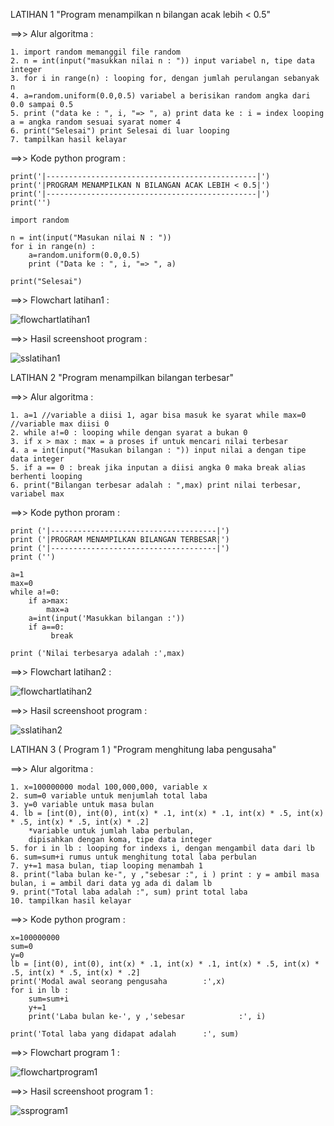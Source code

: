 LATIHAN 1 "Program menampilkan n bilangan acak lebih < 0.5"

==>> Alur algoritma :

```
1. import random memanggil file random
2. n = int(input("masukkan nilai n : ")) input variabel n, tipe data integer
3. for i in range(n) : looping for, dengan jumlah perulangan sebanyak n
4. a=random.uniform(0.0,0.5) variabel a berisikan random angka dari 0.0 sampai 0.5
5. print ("data ke : ", i, "=> ", a) print data ke : i = index looping a = angka random sesuai syarat nomer 4
6. print("Selesai") print Selesai di luar looping
7. tampilkan hasil kelayar
```

==>> Kode python program :

```
print('|-----------------------------------------------|')
print('|PROGRAM MENAMPILKAN N BILANGAN ACAK LEBIH < 0.5|')
print('|-----------------------------------------------|')
print('')

import random

n = int(input("Masukan nilai N : "))
for i in range(n) :
    a=random.uniform(0.0,0.5)
    print ("Data ke : ", i, "=> ", a)
    
print("Selesai")
```

==>> Flowchart latihan1 :

![flowchartlatihan1](https://user-images.githubusercontent.com/44311815/52892963-9f904180-3165-11e9-8d52-f47fb4245f8a.jpg)


==>> Hasil screenshoot program :

![sslatihan1](https://user-images.githubusercontent.com/44311815/52892937-5fc95a00-3165-11e9-98a4-58b50cad2303.png)


LATIHAN 2 "Program menampilkan bilangan terbesar"


==>> Alur algoritma :

```
1. a=1 //variable a diisi 1, agar bisa masuk ke syarat while max=0 //variable max diisi 0
2. while a!=0 : looping while dengan syarat a bukan 0
3. if x > max : max = a proses if untuk mencari nilai terbesar
4. a = int(input("Masukan bilangan : ")) input nilai a dengan tipe data integer
5. if a == 0 : break jika inputan a diisi angka 0 maka break alias berhenti looping
6. print("Bilangan terbesar adalah : ",max) print nilai terbesar, variabel max
```

==>> Kode python proram :

```
print ('|-------------------------------------|')
print ('|PROGRAM MENAMPILKAN BILANGAN TERBESAR|')
print ('|-------------------------------------|')
print ('')

a=1
max=0
while a!=0:
    if a>max:
        max=a
    a=int(input('Masukkan bilangan :'))
    if a==0:
         break
        
print ('Nilai terbesarya adalah :',max)
```

==>> Flowchart latihan2 :

![flowchartlatihan2](https://user-images.githubusercontent.com/44311815/52893042-5bea0780-3166-11e9-82fd-ad02bbf86b07.jpg)


==>> Hasil screenshoot program :


![sslatihan2](https://user-images.githubusercontent.com/44311815/52892981-d5352a80-3165-11e9-8784-52f85429039d.png)


LATIHAN 3 ( Program 1 ) "Program menghitung laba pengusaha"


==>> Alur algoritma :

```
1. x=100000000 modal 100,000,000, variable x
2. sum=0 variable untuk menjumlah total laba
3. y=0 variable untuk masa bulan
4. lb = [int(0), int(0), int(x) * .1, int(x) * .1, int(x) * .5, int(x) * .5, int(x) * .5, int(x) * .2] 
	*variable untuk jumlah laba perbulan, 
 	dipisahkan dengan koma, tipe data integer
5. for i in lb : looping for indexs i, dengan mengambil data dari lb
6. sum=sum+i rumus untuk menghitung total laba perbulan
7. y+=1 masa bulan, tiap looping menambah 1
8. print("laba bulan ke-", y ,"sebesar :", i ) print : y = ambil masa bulan, i = ambil dari data yg ada di dalam lb
9. print("Total laba adalah :", sum) print total laba
10. tampilkan hasil kelayar 
```

==>> Kode python program :

```
x=100000000
sum=0
y=0
lb = [int(0), int(0), int(x) * .1, int(x) * .1, int(x) * .5, int(x) * .5, int(x) * .5, int(x) * .2]
print('Modal awal seorang pengusaha        :',x)
for i in lb :
    sum=sum+i
    y+=1
    print('Laba bulan ke-', y ,'sebesar            :', i)

print('Total laba yang didapat adalah      :', sum)
```

==>> Flowchart program 1 :

![flowchartprogram1](https://user-images.githubusercontent.com/44311815/52893080-b08d8280-3166-11e9-8e9a-fde9482b93a1.jpg)


==>> Hasil screenshoot program 1 :

![ssprogram1](https://user-images.githubusercontent.com/44311815/52893071-981d6800-3166-11e9-91dc-877611dcff52.png)


